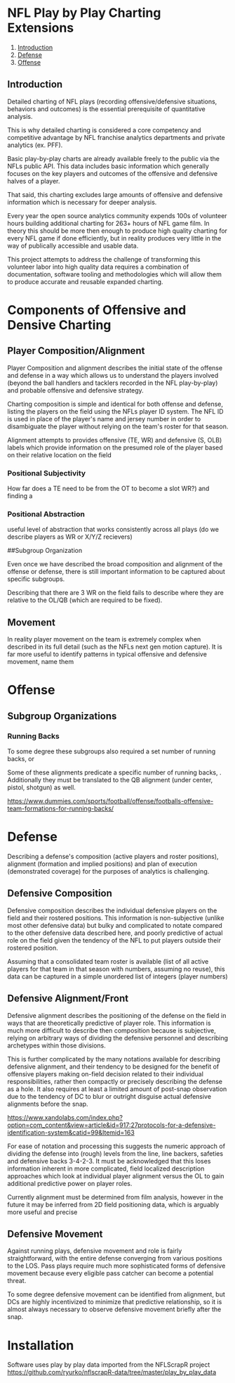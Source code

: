 # NFL Play by Play Charting Extensions

1. [Introduction](#introduction)
2. [Defense](#defense)
3. [Offense](#offense)

## Introduction

Detailed charting of NFL plays (recording offensive/defensive situations, behaviors and outcomes) is the essential prerequisite of quantitative analysis.

This is why detailed charting is considered a core competency and competitive advantage by NFL franchise analytics departments and private analytics (ex. PFF).

Basic play-by-play charts are already available freely to the public via the NFLs public API. This data includes basic information which generally focuses on the key players and outcomes of the offensive and defensive halves of a player.

That said, this charting excludes large amounts of offensive and defensive information which is necessary for deeper analysis.

Every year the open source analytics community expends 100s of volunteer hours 
building additional charting for 263+ hours of NFL game film.
In theory this should be more then enough to produce high quality charting for every NFL game if done efficiently, but in reality produces very little in the way of publically accessible and usable data.

This project attempts to address the challenge of transforming this volunteer labor into high quality data requires a combination of documentation, software tooling and methodologies which will allow them to produce accurate and reusable expanded charting.

# Components of Offensive and Densive Charting

## Player Composition/Alignment

Player Composition and alignment describes the initial state of the offense and defense in a way which allows us to understand the players involved (beyond the ball handlers and tacklers recorded in the NFL play-by-play) and probable offensive and defensive strategy.

Charting composition is simple and identical for both offense and defense, listing the players on the field using the NFLs player ID system.
The NFL ID is used in place of the player's name and jersey number in order to disambiguate the player without relying on the team's roster for that season.

Alignment attempts to provides offensive (TE, WR) and defensive (S, OLB) labels which provide information on the presumed role of the player based on their relative location on the field 

### Positional Subjectivity
How far does a TE need to be from the OT to become a slot WR?) and finding a 

### Positional Abstraction
useful level of abstraction that works consistently across all plays (do we describe players as WR or X/Y/Z recievers)

##Subgroup Organization

Even once we have described the broad composition and alignment of the offense or defense, there is still important information to be captured about specific subgroups.

Describing that there are 3 WR on the field fails to describe where they are relative to the OL/QB (which are required to be fixed). 

## Movement
In reality player movement on the team is extremely complex when described in its full detail (such as the NFLs next gen motion capture). 
It is far more useful to identify patterns in typical offensive and defensive movement, name them

# Offense

## Subgroup Organizations

### Running Backs

To some degree these subgroups also required a set number of running backs, or 

Some of these alignments predicate a specific number of running backs, . Additionally they must be translated to the QB alignment (under center, pistol, shotgun) as well.

https://www.dummies.com/sports/football/offense/footballs-offensive-team-formations-for-running-backs/
# Defense

Describing a defense's composition (active players and roster positions), alignment (formation and implied positions) and plan of execution (demonstrated coverage) for the purposes of analytics is challenging.

## Defensive Composition
Defensive composition describes the individual defensive players on the field and their rostered positions. This information is non-subjective (unlike most other defensive data) but bulky and complicated to notate compared to the other defensive data described here, and poorly predictive of actual role on the field given the tendency of the NFL to put players outside their rostered position.

Assuming that a consolidated team roster is available (list of all active players for that team in that season with numbers, assuming no reuse), this data can be captured in a simple unordered list of integers (player numbers)

## Defensive Alignment/Front
Defensive alignment describes the positioning of the defense on the field in ways that are theoretically predictive of player role. This information is much more difficult to describe then composition because is subjective, relying on arbitrary ways of dividing the defensive personnel and describing archetypes within those divisions.

This is further complicated by the many notations available for describing defensive alignment, and their tendency to be designed for the benefit of offensive players making on-field decision related to their individual responsibilities, rather then compactly or precisely describing the defense as a hole. It also requires at least a limited amount of post-snap observation due to the tendency of DC to blur or outright disguise actual defensive alignments before the snap.

https://www.xandolabs.com/index.php?option=com_content&view=article&id=917:27protocols-for-a-defensive-identification-system&catid=99&Itemid=163

For ease of notation and processing this suggests the numeric approach of dividing  the defense into (rough) levels from the line, line backers, safeties and defensive backs 3-4-2-3. It must be acknowledged that this loses information inherent in more complicated, field localized description approaches which look at individual player alignment versus the OL to gain additional predictive power on player roles.

Currently alignment must be determined from film analysis, however in the future it may be inferred from 2D field positioning data, which is arguably more useful and precise

## Defensive Movement
Against running plays, defensive movement and role is fairly straightforward, with the entire defense converging from various positions to the LOS. Pass plays require much more sophisticated forms of defensive movement because every eligible pass catcher can become a potential threat.

To some degree defensive movement can be identified from alignment, but DCs are highly incentivized to minimize that predictive relationship, so it is almost always necessary to observe defensive movement briefly after the snap.

[](http://insidethepylon.com/film-study/film-study-nfl/defense-film-study-nfl/2014/09/10/understanding-pass-defenses/)




# Installation
Software uses play by play data imported from the NFLScrapR project  https://github.com/ryurko/nflscrapR-data/tree/master/play_by_play_data